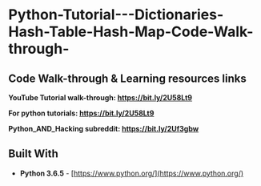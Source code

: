 # Python-Tutorial---Dictionaries-Hash-Table-Hash-Map-Code-Walk-through-

## Code Walk-through & Learning resources links
**YouTube Tutorial walk-through: https://bit.ly/2U58Lt9**

**For python tutorials: https://bit.ly/2U58Lt9**

**Python_AND_Hacking subreddit: https://bit.ly/2Uf3gbw**

## Built With

* **Python 3.6.5** - [https://www.python.org/](https://www.python.org/)
